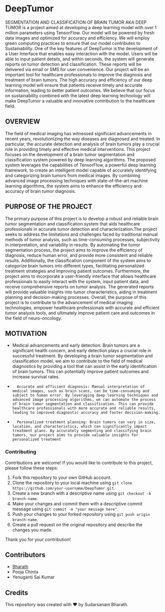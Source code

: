 # DeepTumor
SEGMENTATION AND CLASSIFICATION OF BRAIN TUMOR AKA DEEP TUMOR is a project aimed at developing a deep learning model with over 1 million parameters using TensorFlow. Our model will be powered by fresh data images and optimized for accuracy and efficiency. We will employ green computing practices to ensure that our model contributes to Sustainability. One of the key features of DeepTumor is the development of a User Interface that enables easy interaction with the model. Users will be able to input patient details, and within seconds, the system will generate reports on tumor detection and classification. These reports will be delivered via email or SMS for user convenience. Our project will be an important tool for healthcare professionals to improve the diagnosis and treatment of brain tumors. The high accuracy and efficiency of our deep learning model will ensure that patients receive timely and accurate information, leading to better patient outcomes. We believe that our focus on sustainability combined with the latest deep learning technology will make DeepTumor a valuable and innovative contribution to the healthcare field.

## OVERVIEW
The field of medical imaging has witnessed significant advancements in recent years, revolutionizing the way diseases are diagnosed and treated. In particular, the accurate detection and analysis of brain tumors play a crucial role in providing timely and effective medical interventions. This project focuses on the development of a brain tumor segmentation and classification system powered by deep learning algorithms.
The proposed system leverages the capabilities of TensorFlow, a powerful deep learning framework, to create an intelligent model capable of accurately identifying and categorizing brain tumors from medical images. By combining advanced image processing techniques with state-of-the-art machine learning algorithms, the system aims to enhance the efficiency and accuracy of brain tumor diagnosis.

## PURPOSE OF THE PROJECT
The primary purpose of this project is to develop a robust and reliable brain tumor segmentation and classification system that aids healthcare professionals in accurate tumor detection and characterization.The project seeks to address the limitations and challenges faced by traditional manual methods of tumor analysis, such as time-consuming processes, subjectivity in interpretation, and variability in results. By automating the tumor segmentation process, the project aims to improve the efficiency of diagnosis, reduce human error, and provide more consistent and reliable results. Additionally, the classification component of the system aims to categorize brain tumors into different types, facilitating personalized treatment strategies and improving patient outcomes. Furthermore, the project aims to incorporate a user-friendly interface that allows healthcare professionals to easily interact with the system, input patient data, and receive comprehensive reports on tumor analysis. The generated reports will provide valuable insights into tumor characteristics, aiding in treatment planning and decision-making processes. Overall, the purpose of this project is to contribute to the advancement of medical imaging technologies, empower healthcare professionals with accurate and efficient tumor analysis tools, and ultimately improve patient care and outcomes in the field of neuro-oncology.
 	
## MOTIVATION
- Medical advancements and early detection: Brain tumors are a significant health concern, and early detection plays a crucial role in successful treatment. By developing a brain tumor segmentation and classification model, we aim to contribute to the field of medical diagnostics by providing a tool that can assist in the early identification of brain tumors. This can potentially improve patient outcomes and increase survival rates.
-		Accurate and efficient diagnosis: Manual interpretation of medical images, such as brain scans, can be time-consuming and subject to human error. By leveraging deep learning techniques and advanced image processing algorithms, we can automate the process of brain tumor segmentation and classification. This can provide healthcare professionals with more accurate and reliable results, leading to improved diagnostic accuracy and faster decision-making.
-		Personalized treatment planning: Brain tumors can vary in size, location, and characteristics, which can significantly impact treatment plans. By accurately segmenting and classifying brain tumors, our project aims to provide valuable insights for personalized treatment 

### Contributing
Contributions are welcome! If you would like to contribute to this project, please follow these steps:

1. Fork this repository to your own GitHub account.
2. Clone the repository to your local machine using `git clone https://github.com/your-username/DeepTumor.git`.
3. Create a new branch with a descriptive name using `git checkout -b branch-name`.
4. Make your changes and commit them with a descriptive commit message using `git commit -m "your message here"`.
5. Push your changes to your forked repository using `git push origin branch-name`.
6. Create a pull request on the original repository and describe the changes you made.

Thank you for your contribution!

## Contributors
- [Bharath](https://github.com/Bharath-tars)
- Pooja Chinta
- Yenuganti Sai Kumar

## Credits
This repository was created with ❤️ by Sudarsanam Bharath.
